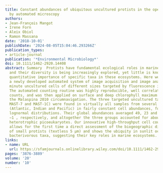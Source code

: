 ```yaml
---
title: Constant abundances of ubiquitous uncultured protists in the open sea assessed
  by automated microscopy
authors:
- Jean-François Mangot
- Irene Forn
- Aleix Obiol
- Ramon Massana
date: '2018-10-01'
publishDate: '2024-08-05T15:04:46.293266Z'
publication_types:
- article-journal
publication: '*Environmental Microbiology*'
doi: 10.1111/1462-2920.14408
abstract: Summary  Protists have fundamental ecological roles in marine environments
  and their diversity is being increasingly explored, yet little is known about the
  quantitative importance of specific taxa in these ecosystems. Here we optimized
  a newly developed automated system of image acquisition and image analysis to enumerate
  minute uncultured cells of different sizes targeted by fluorescence in situ hybridization.
  The automated counting routine was highly reproducible, well correlated with manual
  counts, and was then applied on surface and deep chlorophyll maximum samples from
  the Malaspina 2010 circumnavigation. The three targeted uncultured taxa (MAST-4,
  MAST-7 and MAST-1C) were found in virtually all samples from several ocean basins
  (Atlantic, Indian and Pacific) in fairly constant cell abundances, following typical
  lognormal distributions. Their global abundances averaged 49, 23 and 7 cells ml
  −1 , respectively, and altogether the three groups accounted for about 10%–20% of
  heterotrophic picoeukaryotes. Our innovative high-throughput cell counting routine
  allows for the first time a direct assessment of the biogeographic distribution
  of small protists (textless 5 μm) and shows the ubiquity in sunlit oceans of three
  bacterivorous taxa, suggesting their key roles in marine ecosystems.
links:
- name: URL
  url: https://sfamjournals.onlinelibrary.wiley.com/doi/10.1111/1462-2920.14408
pages: '3876-3889'
volume: '20'
number: '10'
---
```

